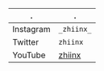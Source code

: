 | . | . |
| --- | --- |
| Instagram | `_zhiinx_` |
| Twitter | `zhiinx` |
| YouTube | [zhiinx](https://www.youtube.com/channel/UC-DZQSU_xekYDnhlEO6UY5A) |
